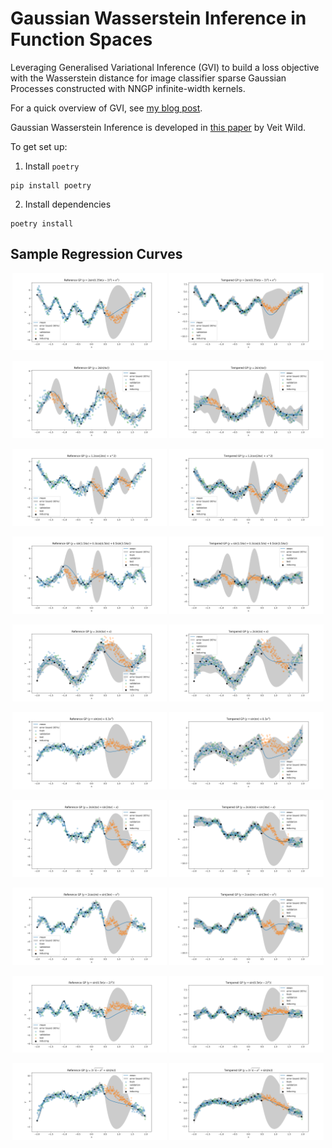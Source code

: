 # Gaussian Wasserstein Inference in Function Spaces

Leveraging Generalised Variational Inference (GVI) to build a loss objective with the Wasserstein distance for image classifier sparse Gaussian Processes constructed with NNGP infinite-width kernels.

For a quick overview of GVI, see <a href="https://jswu18.github.io/posts/2023/07/generalised-variational-inference/">my blog post</a>.

Gaussian Wasserstein Inference is developed in <a href="https://arxiv.org/pdf/2205.06342.pdf">this paper</a> by Veit Wild.

To get set up:

1. Install `poetry`

```shell
pip install poetry
```

2. Install dependencies

```shell
poetry install
```

## Sample Regression Curves

<p align="middle">
  <img src="experiments/regression/outputs/curve0/reference.png" width="49%" />
  <img src="experiments/regression/outputs/curve0/tempered.png" width="49%" />
</p>
<p align="middle">
  <img src="experiments/regression/outputs/curve1/reference.png" width="49%" />
  <img src="experiments/regression/outputs/curve1/tempered.png" width="49%" />
</p>
<p align="middle">
  <img src="experiments/regression/outputs/curve2/reference.png" width="49%" />
  <img src="experiments/regression/outputs/curve2/tempered.png" width="49%" />
</p>
<p align="middle">
  <img src="experiments/regression/outputs/curve3/reference.png" width="49%" />
  <img src="experiments/regression/outputs/curve3/tempered.png" width="49%" />
</p>
<p align="middle">
  <img src="experiments/regression/outputs/curve4/reference.png" width="49%" />
  <img src="experiments/regression/outputs/curve4/tempered.png" width="49%" />
</p>
<p align="middle">
  <img src="experiments/regression/outputs/curve5/reference.png" width="49%" />
  <img src="experiments/regression/outputs/curve5/tempered.png" width="49%" />
</p>
<p align="middle">
  <img src="experiments/regression/outputs/curve6/reference.png" width="49%" />
  <img src="experiments/regression/outputs/curve6/tempered.png" width="49%" />
</p>
<p align="middle">
  <img src="experiments/regression/outputs/curve7/reference.png" width="49%" />
  <img src="experiments/regression/outputs/curve7/tempered.png" width="49%" />
</p>
<p align="middle">
  <img src="experiments/regression/outputs/curve8/reference.png" width="49%" />
  <img src="experiments/regression/outputs/curve8/tempered.png" width="49%" />
</p>
<p align="middle">
  <img src="experiments/regression/outputs/curve9/reference.png" width="49%" />
  <img src="experiments/regression/outputs/curve9/tempered.png" width="49%" />
</p>

